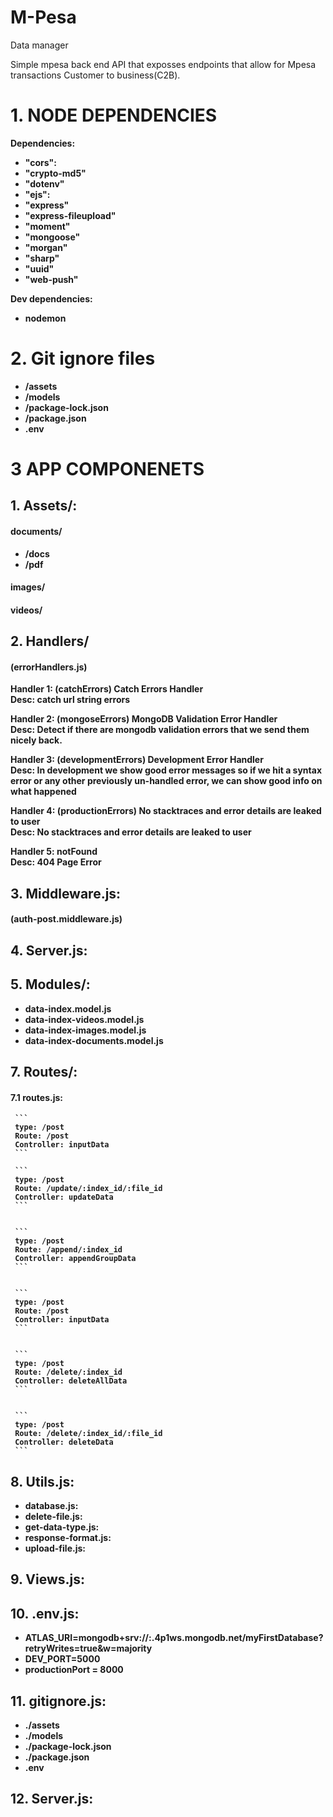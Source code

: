 # M-Pesa
Data manager

<p>
    Simple mpesa back end API that exposses endpoints that allow for Mpesa transactions Customer to business(C2B).
</p>


# 1. NODE DEPENDENCIES 
<p>

<b>Dependencies:<b>

+ "cors":
+ "crypto-md5"
+ "dotenv"
+ "ejs":
+ "express"
+ "express-fileupload"
+ "moment"
+ "mongoose"
+ "morgan"
+ "sharp"
+ "uuid"
+ "web-push"

<b>Dev dependencies:<b> 

+ nodemon

</p>

# 2. Git ignore files 
+ /assets
+ /models
+ /package-lock.json
+ /package.json
+ .env





# 3 APP COMPONENETS 

## 1. Assets/:
#### documents/ 
+ /docs 
+ /pdf 
   
#### images/
#### videos/
    
## 2. Handlers/
#### (errorHandlers.js)
    
Handler 1: (catchErrors) Catch Errors Handler <br>
Desc:  catch url string errors
    
Handler 2: (mongoseErrors) MongoDB Validation Error Handler <br>
Desc:  Detect if there are mongodb validation errors that we send them nicely back.
    
Handler 3:  (developmentErrors) Development Error Handler <br>
Desc:  In development we show good error messages so if we hit a syntax error or any other previously un-handled error, we can show good info on what happened

Handler 4:  (productionErrors) No stacktraces and error details are leaked to user <br>
Desc:  No stacktraces and error details are leaked to user

Handler 5:  notFound <br>
Desc:   404 Page Error
    
    
## 3. Middleware.js:
####  (auth-post.middleware.js)
    
## 4. Server.js:
    
## 5. Modules/: 
+ data-index.model.js
+ data-index-videos.model.js
+ data-index-images.model.js
+ data-index-documents.model.js
   
## 7. Routes/:
#### 7.1 routes.js:
    
     ```
     type: /post
     Route: /post
     Controller: inputData
     ```
    
     ```
     type: /post
     Route: /update/:index_id/:file_id
     Controller: updateData
     ```
    
    
     ```
     type: /post
     Route: /append/:index_id
     Controller: appendGroupData
     ```
    
    
     ```
     type: /post
     Route: /post
     Controller: inputData
     ```
    
    
     ```
     type: /post
     Route: /delete/:index_id
     Controller: deleteAllData
     ```
    
    
     ```
     type: /post
     Route: /delete/:index_id/:file_id
     Controller: deleteData
     ```
    
## 8. Utils.js:
+ database.js:
+ delete-file.js:
+ get-data-type.js:
+ response-format.js:
+ upload-file.js:
    
## 9. Views.js:
    
## 10. .env.js:   
+ ATLAS_URI=mongodb+srv://<UserName>:<password>.4p1ws.mongodb.net/myFirstDatabase?retryWrites=true&w=majority
+ DEV_PORT=5000
+ productionPort = 8000

      
      
## 11. gitignore.js:
+ ./assets
+ ./models
+ ./package-lock.json
+ ./package.json
+ .env
    
## 12. Server.js:







